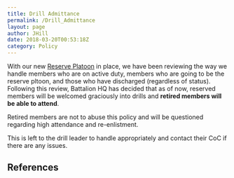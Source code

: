 ```yaml
---
title: Drill Admittance
permalink: /Drill_Admittance
layout: page
author: JHill
date: 2018-03-20T00:53:18Z
category: Policy
---
```

With our new [Reserve Platoon](Reserve_Platoon "wikilink") in place, we
have been reviewing the way we handle members who are on active duty,
members who are going to be the reserve pltoon, and those who have
discharged (regardless of status). Following this review, Battalion HQ
has decided that as of now, reserved members will be welcomed graciously
into drills and <b>retired members will be able to attend</b>.

Retired members are not to abuse this policy and will be questioned
regarding high attendance and re-enlistment.

This is left to the drill leader to handle appropriately and contact
their CoC if there are any issues.

## References

